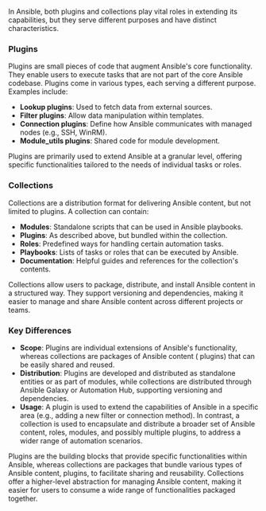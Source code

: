 In Ansible, both plugins and collections play vital roles in extending its capabilities, but they serve different purposes and have distinct characteristics.

### Plugins

Plugins are small pieces of code that augment Ansible's core functionality. They enable users to execute tasks that are not part of the core Ansible codebase. Plugins come in various types, each serving a different purpose. Examples include:

- **Lookup plugins**: Used to fetch data from external sources.
- **Filter plugins**: Allow data manipulation within templates.
- **Connection plugins**: Define how Ansible communicates with managed nodes (e.g., SSH, WinRM).
- **Module_utils plugins**: Shared code for module development.

Plugins are primarily used to extend Ansible at a granular level, offering specific functionalities tailored to the needs of individual tasks or roles.

### Collections

Collections are a distribution format for delivering Ansible content,  but not limited to plugins. A collection can contain:

- **Modules**: Standalone scripts that can be used in Ansible playbooks.
- **Plugins**: As described above, but bundled within the collection.
- **Roles**: Predefined ways for handling certain automation tasks.
- **Playbooks**: Lists of tasks or roles that can be executed by Ansible.
- **Documentation**: Helpful guides and references for the collection's contents.

Collections allow users to package, distribute, and install Ansible content in a structured way. They support versioning and dependencies, making it easier to manage and share Ansible content across different projects or teams.

### Key Differences

- **Scope**: Plugins are individual extensions of Ansible's functionality, whereas collections are packages of Ansible content ( plugins) that can be easily shared and reused.
- **Distribution**: Plugins are  developed and distributed as standalone entities or as part of modules, while collections are distributed through Ansible Galaxy or Automation Hub, supporting versioning and dependencies.
- **Usage**: A plugin is used to extend the capabilities of Ansible in a specific area (e.g., adding a new filter or connection method). In contrast, a collection is used to encapsulate and distribute a broader set of Ansible content,  roles, modules, and possibly multiple plugins, to address a wider range of automation scenarios.

Plugins are the building blocks that provide specific functionalities within Ansible, whereas collections are packages that bundle various types of Ansible content,  plugins, to facilitate sharing and reusability. Collections offer a higher-level abstraction for managing Ansible content, making it easier for users to consume a wide range of functionalities packaged together.
